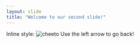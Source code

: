 ```yaml
---
layout: slide
title: "Welcome to our second slide!"
---
```

Inline style: 
![cheeto](https://dallasnews.imgix.net/1467383389-liberty.png "MR president")
Use the left arrow to go back!
